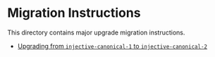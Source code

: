 # Migration Instructions

This directory contains major upgrade migration instructions.

- [Upgrading from `injective-canonical-1` to `injective-canonical-2`](injective-canonical-chain.md)
